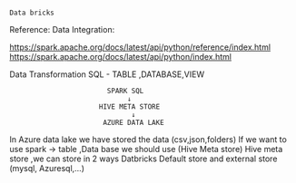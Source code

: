                                                                             Data bricks 


Reference:
Data Integration:


https://spark.apache.org/docs/latest/api/python/reference/index.html
https://spark.apache.org/docs/latest/api/python/index.html

 
   Data  Transformation
   SQL - TABLE ,DATABASE,VIEW

   
                            SPARK SQL
                                 ↓           
                          HIVE META STORE 
                                  ↓        
                           AZURE DATA LAKE 

                           

In Azure data lake we have stored the data (csv,json,folders)
If we want to  use spark -> table ,Data base we should use (Hive Meta store) 
Hive meta store ,we can store in 2 ways Datbricks Default store and external store (mysql, Azuresql,…)
                                                                                     

